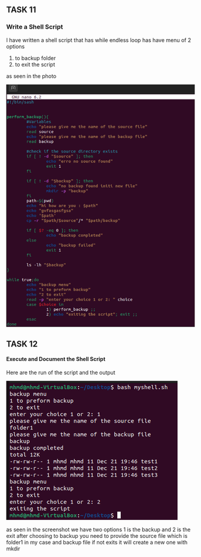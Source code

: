 ## TASK 11
### Write a Shell Script
I have written a shell script that has while endless loop has have menu of 2 options 
1) to backup folder 
2) to exit the script

as seen in the photo

![Alt text](<Screenshot 2023-12-21 194158.png>)

## TASK 12
#### Execute and Document the Shell Script
Here are the run of the script and the output

![Alt text](<Screenshot 2023-12-21 194711.png>)

as seen in the screenshot we have two options 1 is the backup and 2 is the exit
after choosing to backup you need to provide the source file which is folder1 in my case 
and backup file if not exits it will create a new one with mkdir
